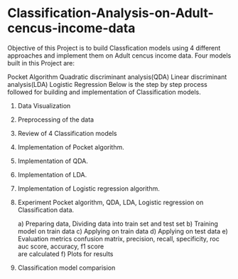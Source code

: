 # Classification-Analysis-on-Adult-cencus-income-data

Objective of this Project is to build Classfication models using 4 different approaches and implement them on Adult cencus income data. Four models built in this Project are:

Pocket Algorithm
Quadratic discriminant analysis(QDA)
Linear discriminant analysis(LDA)
Logistic Regression
Below is the step by step process followed for building and implementation of Classification models.

1) Data Visualization

2) Preprocessing of the data

3) Review of 4 Classification models

4) Implementation of Pocket algorithm.

5) Implementation of QDA.

6) Implementation of LDA.

7) Implementation of Logistic regression algorithm.

8) Experiment Pocket algorithm, QDA, LDA, Logistic regression on Classification data.

      a) Preparing data, Dividing data into train set and test set
      b) Training model on train data
      c) Applying on train data 
      d) Applying on test data
      e) Evaluation metrics confusion matrix, precision, recall, specificity, roc auc score, accuracy, f1 score   
         are calculated
      f) Plots for results
      
9) Classification model comparision
